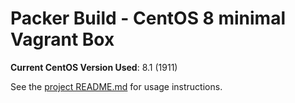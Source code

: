# Packer Build - CentOS 8 minimal Vagrant Box

**Current CentOS Version Used**: 8.1 (1911)

See the [project README.md](../README.md) for usage instructions.
